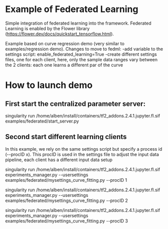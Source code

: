 # Example of Federated Learning
Simple integration of federated learning into the framework.
Federated Learning is enabled by the Flower library (https://flower.dev/docs/quickstart_tensorflow.html).

Example based on curve regression demo (very similar to examples/regression demo). Changes to move to fedml:
-add variable to the settings script: enable_federated_learning=True
-create different settings files, one for each client, here, only the sample data ranges vary between the 2 clients: each one learns a different par of the curve

# How to launch demo
## First start the centralized parameter server:
singularity run /home/alben/install/containers/tf2_addons.2.4.1.jupyter.fl.sif examples/federated/start_server.py

## Second start different learning clients
In this example, we rely on the same settings script but specify a process id (--procID x). This procID is used in the settings file to adjust the input data pipeline, each client has a different input data setup


singularity run /home/alben/install/containers/tf2_addons.2.4.1.jupyter.fl.sif experiments_manager.py --usersettings examples/federated/mysettings_curve_fitting.py --procID 1

singularity run /home/alben/install/containers/tf2_addons.2.4.1.jupyter.fl.sif experiments_manager.py --usersettings examples/federated/mysettings_curve_fitting.py --procID 2

singularity run /home/alben/install/containers/tf2_addons.2.4.1.jupyter.fl.sif experiments_manager.py --usersettings examples/federated/mysettings_curve_fitting.py --procID 3

